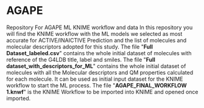 # AGAPE
Repository For AGAPE ML KNIME workflow and data
In this repository you will find the KNIME workflow with the ML models we selected as most accurate for ACTIVE/INAICTIVE Prediction and the list of molecules and molecular descriptors adopted for this study. 
The file "**Full Dataset_labeled.csv**" contains the whole initial dataset of molecules with reference of the G4LDB title, label and smiles.
The file "**Full dataset_with_descriptors_for_ML**" contains the whole initial dataset of molecules with all the Molecular descriptors and QM properties calculated for each molecule. It can be used as initial input dataset for the KNIME workflow to start the ML process. 
The file "**AGAPE_FINAL_WORKFLOW 1.knwf**" is the KNIME Workflow to be imported into KNIME and opened once imported. 
